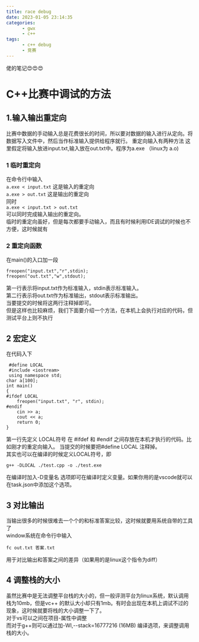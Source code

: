 ```yaml
---
title: race debug
date: 2023-01-05 23:14:35
categories:
      - gwx
      - c++
tags:
      - c++ debug
      - 竞赛
---
```






佬的笔记😍😍😍

<!-- more -->

# C++比赛中调试的方法

## 1.输入输出重定向

比赛中数据的手动输入总是花费很长的时间，所以要对数据的输入进行从定向。将数据写入文件中，然后当作标准输入提供给程序就行。
重定向输入有两种方法 这里假定将输入放进input.txt,输入放在out.txt中。程序为a.exe  （linux为 a.o)

### 1 临时重定向

在命令行中输入   
```a.exe < input.txt```
这是输入的重定向   
```a.exe > out.txt```
这是输出的重定向   
同时   
```a.exe < input.txt > out.txt```   
可以同时完成输入输出的重定向。   
临时的重定向虽好，但是每次都要手动输入，而且有时候利用IDE调试的时候也不方便，这时候就有

### 2 重定向函数

在main()的入口加一段

```
freopen("input.txt","r",stdin);
freopen("out.txt","w",stdout);
```

第一行表示将input.txt作为标准输入，stdin表示标准输入。   
第二行表示将out.txt作为标准输出，stdout表示标准输出。   
当要提交的时候将这两行注释掉即可。   
但是这样也比较麻烦，我们下面要介绍一个方法，在本机上会执行对应的代码，但测试平台上则不执行

## 2 宏定义

在代码入下

```
 #define LOCAL
 #include <iostream>
 using namespace std;
char a[100];
int main()
{
#ifdef LOCAL
    freopen("input.txt", "r", stdin);
#endif
    cin >> a;
    cout << a;
    return 0;
}
```

第一行先定义 LOCAL符号
在 #ifdef 和 #endif 之间存放在本机才执行的代码。比如刚才的重定向输入。
当提交的时候要把#define LOCAL 注释掉。    
其实也可以在编译的时候定义LOCAL符号，即
     

    g++ -DLOCAL ./test.cpp -o ./test.exe

在编译时加入-D变量名  选项即可在编译时定义变量。如果你用的是vscode就可以在task.json中添加这个选项。

## 3 对比输出

当输出很多的时候很难去一个个的和标准答案比较，这时候就要用系统自带的工具了       
window系统在命令行中输入
    

    fc out.txt 答案.txt

用于对比输出和答案之间的差异（如果用的是linux这个指令为diff）

## 4 调整栈的大小

虽然比赛中是无法调整平台栈的大小的，但一般评测平台为linux系统，默认调用栈为10mb，但是vc++ 的默认大小却只有1mb。有时会出现在本机上调试不过的现象，这时候就要将栈的大小调整一下了。    
对于vs可以之间在项目-属性中调整    
而对于g++则可以通过加-Wl,--stack=16777216   (16MB) 编译选项，来调整调用栈的大小。

